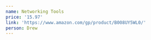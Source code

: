 ```yaml
---
name: Networking Tools
price: '15.97'
link: 'https://www.amazon.com/gp/product/B008UY5WL0/'
person: Drew
---
```


